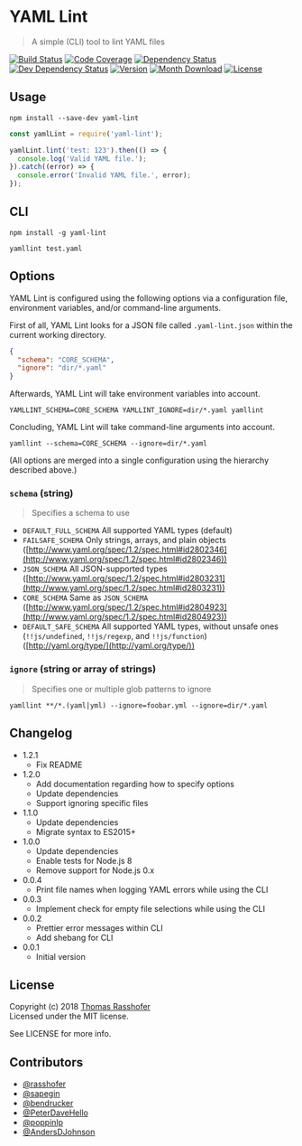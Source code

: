 # YAML Lint

> A simple (CLI) tool to lint YAML files

[![Build Status](https://img.shields.io/travis/rasshofer/yaml-lint.svg?style=flat-square)](https://travis-ci.org/rasshofer/yaml-lint)
[![Code Coverage](https://img.shields.io/coveralls/rasshofer/yaml-lint.svg?style=flat-square)](https://coveralls.io/github/rasshofer/yaml-lint)
[![Dependency Status](https://img.shields.io/david/rasshofer/yaml-lint.svg?style=flat-square)](https://david-dm.org/rasshofer/yaml-lint)
[![Dev Dependency Status](https://img.shields.io/david/dev/rasshofer/yaml-lint.svg?style=flat-square)](https://david-dm.org/rasshofer/yaml-lint)
[![Version](https://img.shields.io/npm/v/yaml-lint.svg?style=flat-square)](https://www.npmjs.com/package/yaml-lint)
[![Month Download](https://img.shields.io/npm/dm/yaml-lint.svg?style=flat-square)](https://www.npmjs.com/package/yaml-lint)
[![License](https://img.shields.io/npm/l/yaml-lint.svg?style=flat-square)](https://www.npmjs.com/package/yaml-lint)

## Usage

```shell
npm install --save-dev yaml-lint
```

```js
const yamlLint = require('yaml-lint');

yamlLint.lint('test: 123').then(() => {
  console.log('Valid YAML file.');
}).catch((error) => {
  console.error('Invalid YAML file.', error);
});
```

## CLI

```shell
npm install -g yaml-lint
```

```shell
yamllint test.yaml
```

## Options

YAML Lint is configured using the following options via a configuration file, environment variables, and/or command-line arguments.

First of all, YAML Lint looks for a JSON file called `.yaml-lint.json` within the current working directory.

```json
{
  "schema": "CORE_SCHEMA",
  "ignore": "dir/*.yaml"
}
```

Afterwards, YAML Lint will take environment variables into account.

```shell
YAMLLINT_SCHEMA=CORE_SCHEMA YAMLLINT_IGNORE=dir/*.yaml yamllint
```

Concluding, YAML Lint will take command-line arguments into account.

```shell
yamllint --schema=CORE_SCHEMA --ignore=dir/*.yaml
```

(All options are merged into a single configuration using the hierarchy described above.)

### `schema` (string)

> Specifies a schema to use

- `DEFAULT_FULL_SCHEMA` All supported YAML types (default)
- `FAILSAFE_SCHEMA` Only strings, arrays, and plain objects ([http://www.yaml.org/spec/1.2/spec.html#id2802346](http://www.yaml.org/spec/1.2/spec.html#id2802346))
- `JSON_SCHEMA` All JSON-supported types ([http://www.yaml.org/spec/1.2/spec.html#id2803231](http://www.yaml.org/spec/1.2/spec.html#id2803231))
- `CORE_SCHEMA` Same as `JSON_SCHEMA` ([http://www.yaml.org/spec/1.2/spec.html#id2804923](http://www.yaml.org/spec/1.2/spec.html#id2804923))
- `DEFAULT_SAFE_SCHEMA` All supported YAML types, without unsafe ones (`!!js/undefined`, `!!js/regexp`, and `!!js/function`) ([http://yaml.org/type/](http://yaml.org/type/))

### `ignore` (string or array of strings)

> Specifies one or multiple glob patterns to ignore

```shell
yamllint **/*.(yaml|yml) --ignore=foobar.yml --ignore=dir/*.yaml
```

## Changelog

* 1.2.1
  * Fix README
* 1.2.0
  * Add documentation regarding how to specify options
  * Update dependencies
  * Support ignoring specific files
* 1.1.0
  * Update dependencies
  * Migrate syntax to ES2015+
* 1.0.0
  * Update dependencies
  * Enable tests for Node.js 8
  * Remove support for Node.js 0.x
* 0.0.4
  * Print file names when logging YAML errors while using the CLI
* 0.0.3
  * Implement check for empty file selections while using the CLI
* 0.0.2
  * Prettier error messages within CLI
  * Add shebang for CLI
* 0.0.1
  * Initial version

## License

Copyright (c) 2018 [Thomas Rasshofer](http://thomasrasshofer.com/)  
Licensed under the MIT license.

See LICENSE for more info.

## Contributors

- [@rasshofer](https://github.com/rasshofer)
- [@sapegin](https://github.com/sapegin)
- [@bendrucker](https://github.com/bendrucker)
- [@PeterDaveHello](https://github.com/PeterDaveHello)
- [@poppinlp](https://github.com/poppinlp)
- [@AndersDJohnson](https://github.com/AndersDJohnson)

